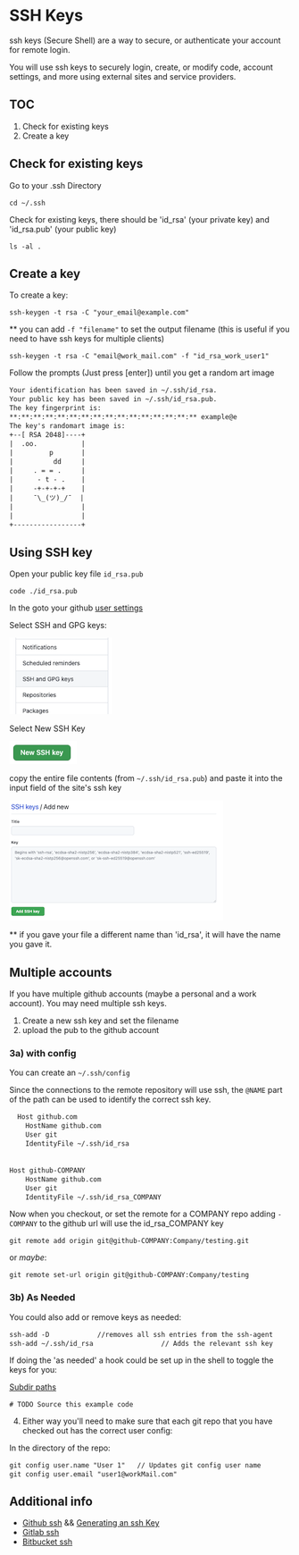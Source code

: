 # SSH Keys

ssh keys (Secure Shell) are a way to secure, or authenticate your account for remote login.

You will use ssh keys to securely login, create, or modify code, account settings, and more using external sites and service providers.

## TOC
1. Check for existing keys
2. Create a key


## Check for existing keys

Go to your .ssh Directory

```
cd ~/.ssh
```

Check for existing keys, there should be 'id_rsa' (your private key) and 'id_rsa.pub' (your public key)
```
ls -al .
```


## Create a key

To create a key:

```
ssh-keygen -t rsa -C "your_email@example.com"
```


** you can add `-f "filename"` to set the output filename (this is useful if you need to have ssh keys for multiple clients)


```
ssh-keygen -t rsa -C "email@work_mail.com" -f "id_rsa_work_user1"
```

Follow the prompts (Just press [enter]) until  you get a random art image

```
Your identification has been saved in ~/.ssh/id_rsa.
Your public key has been saved in ~/.ssh/id_rsa.pub.
The key fingerprint is:
**:**:**:**:**:**:**:**:**:**:**:**:**:**:**:** example@e
The key's randomart image is:
+--[ RSA 2048]----+
|  .oo.           |
|         p       |
|          dd     |
|     . = = .     |
|      - t - .    |
|     -+-+-+-+    |
|     ¯\_(ツ)_/¯  |
|                 |
|                 |
+-----------------+
```


## Using SSH key


Open your public key file ```id_rsa.pub```

```
code ./id_rsa.pub
```

In the goto your github [user settings](https://github.com/settings/ssh/new)

Select SSH and GPG keys:

![SSH and GPG keys](./assets/ssh/ssh-gpg-button.png)

Select New SSH Key

![SSH and GPG keys](./assets/ssh/new-ssh-button.png)


copy the entire file contents (from `~/.ssh/id_rsa.pub`) and paste it into the input field of the site's ssh key

![Paste SSH key](./assets/ssh/github-add-ssh-key.png)

** if you gave your file a different name than 'id_rsa', it will have the name you gave it.


## Multiple accounts


  If you have multiple github accounts (maybe a personal and a work account). You may need multiple ssh keys.

  1) Create a new ssh key and set the filename
  2) upload the pub to the github account

  ### 3a) with config

  You can create an `~/.ssh/config`

  Since the connections to the remote repository will use ssh, the `@NAME` part of the path can be used to identify the correct ssh key.

  ```
	Host github.com
	  HostName github.com
	  User git
	  IdentityFile ~/.ssh/id_rsa


  Host github-COMPANY
	  HostName github.com
	  User git
	  IdentityFile ~/.ssh/id_rsa_COMPANY
  ```

Now when you checkout, or set the remote for a COMPANY repo adding `-COMPANY` to the github url will use the id_rsa_COMPANY key
```
git remote add origin git@github-COMPANY:Company/testing.git
```

or *maybe*:
```
git remote set-url origin git@github-COMPANY:Company/testing
```

### 3b) As Needed

You could also add or remove keys as needed:

```
ssh-add -D            //removes all ssh entries from the ssh-agent
ssh-add ~/.ssh/id_rsa                 // Adds the relevant ssh key
```


If doing the 'as needed' a hook could be set up in the shell to toggle the keys for you:

[Subdir paths](https://unix.stackexchange.com/questions/6435/how-to-check-if-pwd-is-a-subdirectory-of-a-given-path)

```
# TODO Source this example code

```

4) Either way you'll need to make sure that each git repo that you have checked out has the correct user config:

In the directory of the repo:

```
git config user.name "User 1"   // Updates git config user name
git config user.email "user1@workMail.com"
```


## Additional info
  - [Github ssh](https://docs.github.com/en/github/authenticating-to-github/connecting-to-github-with-ssh) && [Generating an ssh Key](https://docs.github.com/en/github/authenticating-to-github/generating-a-new-ssh-key-and-adding-it-to-the-ssh-agent)
  - [Gitlab ssh](https://dev.to/sndrx/how-to-set-up-an-ssh-key-and-use-it-in-gitlab--42p1)
  - [Bitbucket ssh](https://confluence.atlassian.com/bitbucketserver/ssh-user-keys-for-personal-use-776639793.html)


